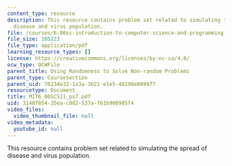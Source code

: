 ```yaml
---
content_type: resource
description: This resource contains problem set related to simulating the spread of
  disease and virus population.
file: /courses/6-00sc-introduction-to-computer-science-and-programming-spring-2011/3148f85435eac0d2537af61b908905f4_MIT6_00SCS11_ps7.pdf
file_size: 105223
file_type: application/pdf
learning_resource_types: []
license: https://creativecommons.org/licenses/by-nc-sa/4.0/
ocw_type: OCWFile
parent_title: Using Randomness to Solve Non-random Problems
parent_type: CourseSection
parent_uid: 76234e32-1a3a-3b21-e1e5-48190e089977
resourcetype: Document
title: MIT6_00SCS11_ps7.pdf
uid: 3148f854-35ea-c0d2-537a-f61b908905f4
video_files:
  video_thumbnail_file: null
video_metadata:
  youtube_id: null
---
```

This resource contains problem set related to simulating the spread of disease and virus population.